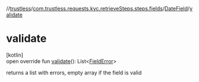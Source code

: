 //[trustless](../../../index.md)/[com.trustless.requests.kyc.retrieveSteps.steps.fields](../index.md)/[DateField](index.md)/[validate](validate.md)

# validate

[kotlin]\
open override fun [validate](validate.md)(): List&lt;[FieldError](../-field-error/index.md)&gt;

returns a list with errors, empty array if the field is valid
